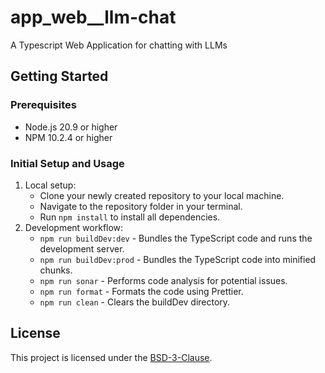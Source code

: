 # app_web\_\_llm-chat

A Typescript Web Application for chatting with LLMs

## Getting Started

### Prerequisites

- Node.js 20.9 or higher
- NPM 10.2.4 or higher

### Initial Setup and Usage

1. Local setup:
   - Clone your newly created repository to your local machine.
   - Navigate to the repository folder in your terminal.
   - Run `npm install` to install all dependencies.
2. Development workflow:
   - `npm run buildDev:dev` - Bundles the TypeScript code and runs the development server.
   - `npm run buildDev:prod` - Bundles the TypeScript code into minified chunks.
   - `npm run sonar` - Performs code analysis for potential issues.
   - `npm run format` - Formats the code using Prettier.
   - `npm run clean` - Clears the buildDev directory.

## License

This project is licensed under the [BSD-3-Clause](LICENSE).
